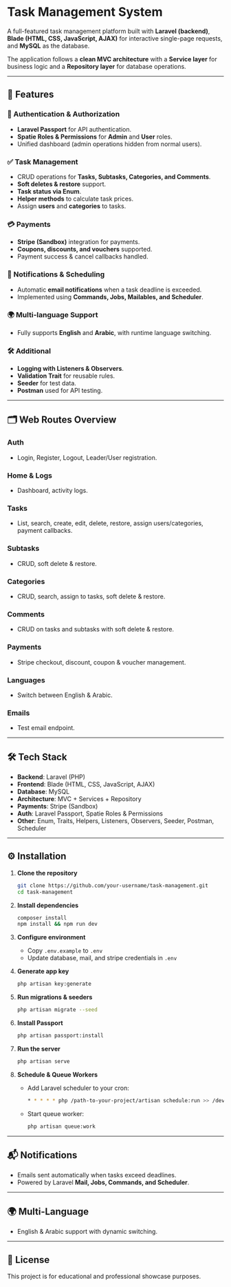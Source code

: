 # Task Management System

A full-featured task management platform built with **Laravel (backend)**, **Blade (HTML, CSS, JavaScript, AJAX)** for interactive single-page requests, and **MySQL** as the database.

The application follows a **clean MVC architecture** with a **Service layer** for business logic and a **Repository layer** for database operations.

---

## 🚀 Features

### 🔐 Authentication & Authorization
- **Laravel Passport** for API authentication.  
- **Spatie Roles & Permissions** for **Admin** and **User** roles.  
- Unified dashboard (admin operations hidden from normal users).  

### ✅ Task Management
- CRUD operations for **Tasks, Subtasks, Categories, and Comments**.  
- **Soft deletes & restore** support.  
- **Task status via Enum**.  
- **Helper methods** to calculate task prices.  
- Assign **users** and **categories** to tasks.  

### 💳 Payments
- **Stripe (Sandbox)** integration for payments.  
- **Coupons, discounts, and vouchers** supported.  
- Payment success & cancel callbacks handled.  

### 📧 Notifications & Scheduling
- Automatic **email notifications** when a task deadline is exceeded.  
- Implemented using **Commands, Jobs, Mailables, and Scheduler**.  

### 🌍 Multi-language Support
- Fully supports **English** and **Arabic**, with runtime language switching.  

### 🛠️ Additional
- **Logging with Listeners & Observers**.  
- **Validation Trait** for reusable rules.  
- **Seeder** for test data.  
- **Postman** used for API testing.  

---

## 🗂️ Web Routes Overview

### Auth
- Login, Register, Logout, Leader/User registration.  

### Home & Logs
- Dashboard, activity logs.  

### Tasks
- List, search, create, edit, delete, restore, assign users/categories, payment callbacks.  

### Subtasks
- CRUD, soft delete & restore.  

### Categories
- CRUD, search, assign to tasks, soft delete & restore.  

### Comments
- CRUD on tasks and subtasks with soft delete & restore.  

### Payments
- Stripe checkout, discount, coupon & voucher management.  

### Languages
- Switch between English & Arabic.  

### Emails
- Test email endpoint.  

---

## 🛠️ Tech Stack
- **Backend**: Laravel (PHP)  
- **Frontend**: Blade (HTML, CSS, JavaScript, AJAX)  
- **Database**: MySQL  
- **Architecture**: MVC + Services + Repository  
- **Payments**: Stripe (Sandbox)  
- **Auth**: Laravel Passport, Spatie Roles & Permissions  
- **Other**: Enum, Traits, Helpers, Listeners, Observers, Seeder, Postman, Scheduler  

---

## ⚙️ Installation

1. **Clone the repository**  
   ```bash
   git clone https://github.com/your-username/task-management.git
   cd task-management
   ```

2. **Install dependencies**  
   ```bash
   composer install
   npm install && npm run dev
   ```

3. **Configure environment**  
   - Copy `.env.example` to `.env`  
   - Update database, mail, and stripe credentials in `.env`  

4. **Generate app key**  
   ```bash
   php artisan key:generate
   ```

5. **Run migrations & seeders**  
   ```bash
   php artisan migrate --seed
   ```

6. **Install Passport**  
   ```bash
   php artisan passport:install
   ```

7. **Run the server**  
   ```bash
   php artisan serve
   ```

8. **Schedule & Queue Workers**  
   - Add Laravel scheduler to your cron:  
     ```bash
     * * * * * php /path-to-your-project/artisan schedule:run >> /dev/null 2>&1
     ```
   - Start queue worker:  
     ```bash
     php artisan queue:work
     ```

---

## 📬 Notifications
- Emails sent automatically when tasks exceed deadlines.  
- Powered by Laravel **Mail, Jobs, Commands, and Scheduler**.  

---

## 🌍 Multi-Language
- English & Arabic support with dynamic switching.  

---

## 📄 License
This project is for educational and professional showcase purposes.
